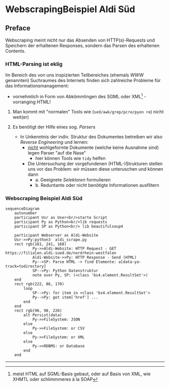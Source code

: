 # WebscrapingBeispiel Aldi Süd

## Preface 

Webscraping meint nicht nur das Absenden von HTTP(s)-Requests und Speichern der erhaltenen Responses, sondern das Parsen des erhaltenen Contents.



### HTML-Parsing ist eklig

Im Bereich des von uns inspizierten Teilbereiches (ehemals <var> WWW </var> genannten) Suchraumes des Internets finden sich zahlreiche Probleme für das Informationsmanagement:
- vornehmlich in Form von Abkömmlingen des SGML oder XML[^1] - vorranging HTML!

1. Man kommt mit "normalen" Tools wie (```sed/awk/grep/pcre/pyon re```) nicht weit(er)

2. Es benötigt der Hilfe eines sog. <var>Parser</var>s
    -  In Unkenntnis der indiv. Struktur des Dokumentes betreiben wir also <var>Reverse Engineering</var> und lernen:
        - <u>nicht</u> wohlgeformte Dokumente (welche keine Ausnahme sind) legen Parser "auf die Nase"
            - hier können Tools wie ```tidy``` helfen
        - Die Untersuchung der vorgefundenen (HTML-)Strukturen stellen uns vor das Problem: wir müssen diese unteruschen und können dann
            - a. Geeignete <var>Selektoren</var> formulieren
            - b. Reduntante oder nicht benötigte Informationen ausfiltern





### Webscraping Beispiel Aldi Süd




```mermaid
sequenceDiagram
    autonumber
    participant Usr as User<br/>starte Script
    participant Py as Python<br/>lib requests
    participant SP as Python<br/> lib beautifulsoup4 
    
    participant Webserver as Aldi-Website
    Usr->>Py:python3  aldi_scrape.py  
    rect rgb(161, 241, 168)
            Py->>Aldi-Website: HTTP Request - GET  https://filialen.aldi-sued.de/nordrhein-westfalen
            Aldi-Website->>Py: HTTP Response - Send (HTML)
            Py-->SP: Parse HTML -> find Elemente: a[data-ya-track=todirectory]
            SP-->Py: Python Datenstruktur 
            note over Py, SP: (<class 'bs4.element.ResultSet'>)
    end
    rect rgb(222, 86, 170)
        loop 
            SP-->Py: for item in <class 'bs4.element.ResultSet'>
            Py-->Py: get item['href'] ...
        end
    end
    rect rgb(96, 98, 226)
        alt Persist(data)
            Py->>FileSystem: JSON 
        else 
            Py->>FileSystem: or CSV 
        else 
            Py->>FileSystem: or XML 
        else 
            Py->>RDBMS: or Database 
        end
    end    

```






--- 

[^1]: meist HTML auf SGML-Basis gebaut, oder auf Basis von XML, wie XHMTL oder schlimmmeres à la SOAP 
